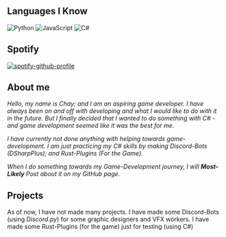 ## Languages I Know

![Python](https://img.shields.io/badge/-Python-blue?style=flat-square&logo=python&logoColor=white)
![JavaScript](https://img.shields.io/badge/-JavaScript-yellow?style=flat-square&logo=javascript&logoColor=white)
![C#](https://img.shields.io/badge/-C%23-239120?style=flat-square&logo=c-sharp&logoColor=white)

## Spotify

[![spotify-github-profile](https://spotify-github-profile.kittinanx.com/api/view?uid=31rtcrfqfnwm5ysu52yvw2bikpry&cover_image=true&theme=novatorem&show_offline=false&background_color=121212&interchange=false&bar_color=53b14f&bar_color_cover=false)](https://github.com/kittinan/spotify-github-profile)

## About me

*Hello, my name is Chay; and I am an aspiring game developer. I have always been on and off with developing and what I would like to do with it in the future. But I finally decided that I wanted to do something with C# - and game development seemed like it was the best for me.*

*I have currently not done anything with helping towards game-development.* 
*I am just practicing my C# skills by making Discord-Bots (DSharpPlus); and Rust-Plugins (For the Game).*

*When I do something towards my Game-Development journey, I will **Most-Likely** Post about it on my GitHub page.*

## Projects

As of now, I have not made many projects. 
I have made some Discord-Bots (using *Discord.py*) for some graphic designers and VFX workers.
I have made some Rust-Plugins (for the game) just for testing (using C#)

